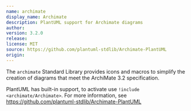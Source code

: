 ```yaml
---
name: archimate
display_name: Archimate
description: PlantUML support for Archimate diagrams
author: 
version: 3.2.0
release: 
license: MIT
source: https://github.com/plantuml-stdlib/Archimate-PlantUML
origin: 
---
```


The `archimate` Standard Library provides icons and macros to simplify the creation of diagrams that meet 
the ArchiMate 3.2 specification.

PlantUML has built-in support, to activate use `!include <archimate/Archimate>`. For more information, see
https://github.com/plantuml-stdlib/Archimate-PlantUML